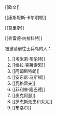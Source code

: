 
[[欧文]]

[[康斯坦斯·卡尔明顿]]

[[莫里斯]]

[[弗雷德·纳拉科特]]

被邀请前往士兵岛的人：



1. [[埃米莉·布伦特]]
2. [[维拉·克莱索恩]]
3. [[阿姆斯特朗]]
4. [[安东尼·马斯顿]]
5. [[瓦格雷夫]]
6. [[菲利普·隆巴德]]
7. [[麦克阿瑟]]
89. [[罗杰斯先生和太太]]
10. [[布洛尔]]
